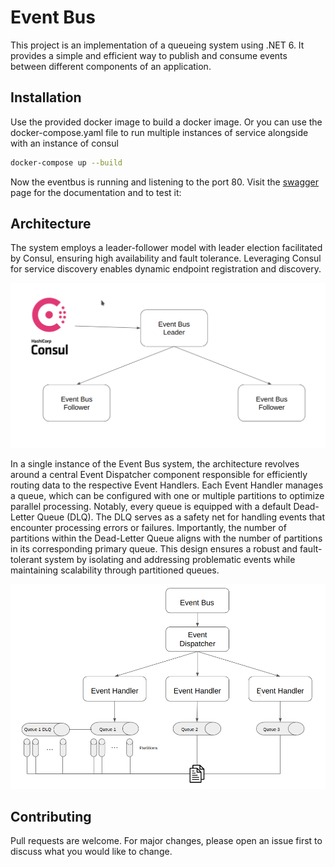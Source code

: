 # Event Bus

This project is an implementation of a queueing system using .NET 6. It provides a simple and efficient way to publish and consume events between different components of an application.

## Installation

Use the provided docker image to build a docker image.
Or you can use the docker-compose.yaml file to run multiple instances of service alongside with an instance of consul

```bash
docker-compose up --build
```

Now the eventbus is running and listening to the port 80. Visit the [swagger](http://localhost/swagger/index.html) page for the documentation and to test it: 

## Architecture

The system employs a leader-follower model with leader election facilitated by Consul, ensuring high availability and fault tolerance. Leveraging Consul for service discovery enables dynamic endpoint registration and discovery.

![Architecture](architecture.png)

In a single instance of the Event Bus system, the architecture revolves around a central Event Dispatcher component responsible for efficiently routing data to the respective Event Handlers. Each Event Handler manages a queue, which can be configured with one or multiple partitions to optimize parallel processing. Notably, every queue is equipped with a default Dead-Letter Queue (DLQ). The DLQ serves as a safety net for handling events that encounter processing errors or failures. Importantly, the number of partitions within the Dead-Letter Queue aligns with the number of partitions in its corresponding primary queue. This design ensures a robust and fault-tolerant system by isolating and addressing problematic events while maintaining scalability through partitioned queues.

![Queue Architecture](queue-architecture.png)

## Contributing

Pull requests are welcome. For major changes, please open an issue first
to discuss what you would like to change.
